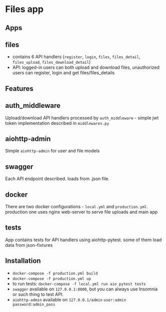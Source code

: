 Files app
===========


Apps
---------

## files

* contains 6 API handlers (`register`, `login`, `files`, `files_detail`, `files_upload`, `files_download_detail`)
* API: logged-in users can both upload and download files, unauthorized users can register, login and get files/files_details


Features
---------

## auth_middleware

Upload/download API handlers processed by `auth_middleware` - simple jwt token implementation described in `middlewares.py`

## aiohttp-admin

Simple `aiohttp-admin` for user and file models

## swagger

Each API endpoint described. loads from .json file.

## docker

There are two docker configurations - `local.yml` and `production.yml`. production one uses nginx web-server to serve file uploads and main app


## tests

App contains tests for API handlers using aiohttp-pytest. some of them load data from json-fixtures

Installation
------------

* `docker-compose -f production.yml build`
* `docker-compose -f production.yml up`
* to run tests: `docker-compose -f local.yml run aio pytest tests`
* `swagger` available on `127.0.0.1:8000`, but you can always use Insomnia or such thing to test API.
* `aiohttp-admin` available on `127.0.0.1/admin` `user:admin password:admin_pass`
